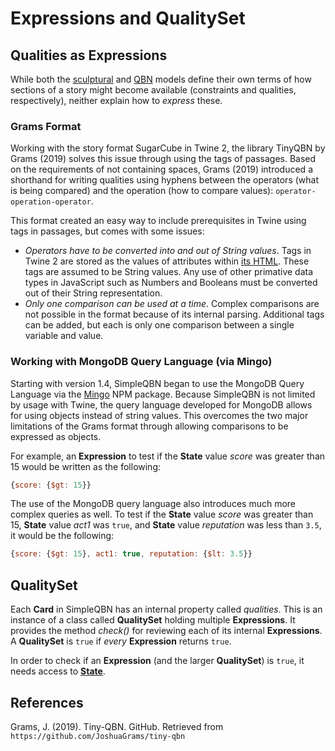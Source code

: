 # Expressions and QualitySet

## Qualities as Expressions

While both the [sculptural](./sculpturalmodel.md) and [QBN](./qbn.md) models define their own terms of how sections of a story might become available (constraints and qualities, respectively), neither explain how to *express* these.

### Grams Format

Working with the story format SugarCube in Twine 2, the library TinyQBN by Grams (2019) solves this issue through using the tags of passages. Based on the requirements of not containing spaces, Grams (2019) introduced a shorthand for writing qualities using hyphens between the operators (what is being compared) and the operation (how to compare values): `operator-operation-operator`.

This format created an easy way to include prerequisites in Twine using tags in passages, but comes with some issues:

* *Operators have to be converted into and out of String values*. Tags in Twine 2 are stored as the values of attributes within [its HTML](https://github.com/iftechfoundation/twine-specs/blob/master/twine-2-htmloutput-spec.md). These tags are assumed to be String values. Any use of other primative data types in JavaScript such as Numbers and Booleans must be converted out of their String representation.
* *Only one comparison can be used at a time*. Complex comparisons are not possible in the format because of its internal parsing. Additional tags can be added, but each is only one comparison between a single variable and value.

### Working with MongoDB Query Language (via Mingo)

Starting with version 1.4, SimpleQBN began to use the MongoDB Query Language via the [Mingo](https://www.npmjs.com/package/mingo) NPM package. Because SimpleQBN is not limited by usage with Twine, the query language developed for MongoDB allows for using objects instead of string values. This overcomes the two major limitations of the Grams format through allowing comparisons to be expressed as objects.

For example, an **Expression** to test if the **State** value *score* was greater than 15 would be written as the following:

```JavaScript
{score: {$gt: 15}}
```

The use of the MongoDB query language also introduces much more complex queries as well. To test if the **State** value *score* was greater than 15, **State** value *act1* was `true`, and **State** value *reputation* was less than `3.5`, it would be the following:

```JavaScript
{score: {$gt: 15}, act1: true, reputation: {$lt: 3.5}}
```

## **QualitySet**

Each **Card** in SimpleQBN has an internal property called *qualities*. This is an instance of a class called **QualitySet** holding multiple **Expressions**. It provides the method *check()* for reviewing each of its internal **Expressions**. A **QualitySet** is `true` if *every* **Expression** returns `true`.

In order to check if an **Expression** (and the larger **QualitySet**) is `true`, it needs access to [**State**](./state.md).

## References

Grams, J. (2019). Tiny-QBN. GitHub. Retrieved from `https://github.com/JoshuaGrams/tiny-qbn`
